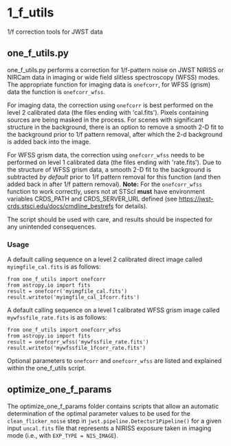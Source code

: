 # 1_f_utils
1/f correction tools for JWST data

## one_f_utils.py
one_f_utils.py performs a correction for 1/f-pattern noise on JWST NIRISS or NIRCam data in imaging or wide field slitless spectroscopy (WFSS) modes. The appropriate function for imaging data is `onefcorr`, for WFSS (grism) data the function is `onefcorr_wfss`.

For imaging data, the correction using `onefcorr` is best performed on the level 2 calibrated data (the files ending with 'cal.fits'). Pixels containing sources are being masked in the process. For scenes with significant structure in the background, there is an option to remove a smooth 2-D fit to the background prior to 1/f pattern removal, after which the 2-d background is added back into the image.

For WFSS grism data, the correction using `onefcorr_wfss` needs to be performed on level 1 calibrated data (the files ending with 'rate.fits'). Due to the structure of WFSS grism data, a smooth 2-D fit to the background is subtracted <i>by default</i> prior to 1/f pattern removal for this function (and then added back in after 1/f pattern removal). **Note:** For the `onefcorr_wfss` function to work correctly, users not at STScI **must** have environment variables CRDS_PATH and CRDS_SERVER_URL defined (see https://jwst-crds.stsci.edu/docs/cmdline_bestrefs for details). 

The script should be used with care, and results should be inspected for any unintended consequences.

### Usage

A default calling sequence on a level 2 calibrated direct image called `myimgfile_cal.fits` is as follows:
```
from one_f_utils import onefcorr
from astropy.io import fits
result = onefcorr('myimgfile_cal.fits')
result.writeto('myimgfile_cal_1fcorr.fits')
```

A default calling sequence on a level 1 calibrated WFSS grism image called `mywfssfile_rate.fits` is as follows:
```
from one_f_utils import onefcorr_wfss
from astropy.io import fits
result = onefcorr_wfss('mywfssfile_rate.fits')
result.writeto('mywfssfile_1fcorr_rate.fits')
```

Optional parameters to `onefcorr` and `onefcorr_wfss` are listed and explained within the one_f_utils script.


## optimize_one_f_params

The optimize_one_f_params folder contains scripts that allow an automatic determination of the optimal parameter values to be used for the `clean_flicker_noise` step in `jwst.pipeline.Detector1Pipeline()` for a given input `uncal.fits` file that represents a NIRISS exposure taken in imaging mode (i.e., with `EXP_TYPE = NIS_IMAGE`).
